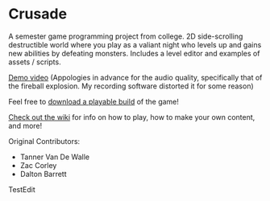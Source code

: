 # Crusade
A semester game programming project from college. 2D side-scrolling destructible world where you play as a valiant night who levels up and gains new abilities by defeating monsters. Includes a level editor and examples of assets / scripts.

[Demo video](https://www.youtube.com/watch?v=v7t99excI2Y) (Appologies in advance for the audio quality, specifically that of the fireball explosion. My recording software distorted it for some reason)

Feel free to [download a playable build](https://github.com/vdwtanner/Crusade/blob/master/Crusade%20v1.0.zip) of the game!

[Check out the wiki](https://github.com/vdwtanner/Crusade/wiki) for info on how to play, how to make your own content, and more!

Original Contributors:
- Tanner Van De Walle
- Zac Corley
- Dalton Barrett

TestEdit
